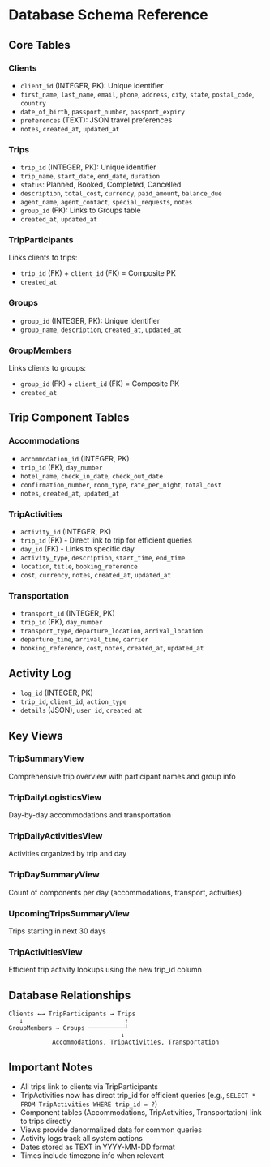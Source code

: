 # Database Schema Reference

## Core Tables

### Clients
- `client_id` (INTEGER, PK): Unique identifier
- `first_name`, `last_name`, `email`, `phone`, `address`, `city`, `state`, `postal_code`, `country`
- `date_of_birth`, `passport_number`, `passport_expiry`
- `preferences` (TEXT): JSON travel preferences
- `notes`, `created_at`, `updated_at`

### Trips
- `trip_id` (INTEGER, PK): Unique identifier
- `trip_name`, `start_date`, `end_date`, `duration`
- `status`: Planned, Booked, Completed, Cancelled
- `description`, `total_cost`, `currency`, `paid_amount`, `balance_due`
- `agent_name`, `agent_contact`, `special_requests`, `notes`
- `group_id` (FK): Links to Groups table
- `created_at`, `updated_at`

### TripParticipants
Links clients to trips:
- `trip_id` (FK) + `client_id` (FK) = Composite PK
- `created_at`

### Groups
- `group_id` (INTEGER, PK): Unique identifier
- `group_name`, `description`, `created_at`, `updated_at`

### GroupMembers
Links clients to groups:
- `group_id` (FK) + `client_id` (FK) = Composite PK
- `created_at`

## Trip Component Tables

### Accommodations
- `accommodation_id` (INTEGER, PK)
- `trip_id` (FK), `day_number`
- `hotel_name`, `check_in_date`, `check_out_date`
- `confirmation_number`, `room_type`, `rate_per_night`, `total_cost`
- `notes`, `created_at`, `updated_at`

### TripActivities
- `activity_id` (INTEGER, PK)
- `trip_id` (FK) - Direct link to trip for efficient queries
- `day_id` (FK) - Links to specific day
- `activity_type`, `description`, `start_time`, `end_time`
- `location`, `title`, `booking_reference`
- `cost`, `currency`, `notes`, `created_at`, `updated_at`

### Transportation
- `transport_id` (INTEGER, PK)
- `trip_id` (FK), `day_number`
- `transport_type`, `departure_location`, `arrival_location`
- `departure_time`, `arrival_time`, `carrier`
- `booking_reference`, `cost`, `notes`, `created_at`, `updated_at`

## Activity Log
- `log_id` (INTEGER, PK)
- `trip_id`, `client_id`, `action_type`
- `details` (JSON), `user_id`, `created_at`

## Key Views

### TripSummaryView
Comprehensive trip overview with participant names and group info

### TripDailyLogisticsView
Day-by-day accommodations and transportation

### TripDailyActivitiesView
Activities organized by trip and day

### TripDaySummaryView
Count of components per day (accommodations, transport, activities)

### UpcomingTripsSummaryView
Trips starting in next 30 days

### TripActivitiesView
Efficient trip activity lookups using the new trip_id column

## Database Relationships
```
Clients ←→ TripParticipants → Trips
   ↓                            ↑
GroupMembers → Groups ──────────┘
                               ↓
            Accommodations, TripActivities, Transportation
```

## Important Notes
- All trips link to clients via TripParticipants
- TripActivities now has direct trip_id for efficient queries (e.g., `SELECT * FROM TripActivities WHERE trip_id = ?`)
- Component tables (Accommodations, TripActivities, Transportation) link to trips directly
- Views provide denormalized data for common queries
- Activity logs track all system actions
- Dates stored as TEXT in YYYY-MM-DD format
- Times include timezone info when relevant